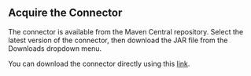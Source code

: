 ## Acquire the Connector

The connector is available from the Maven Central repository. Select the latest version of the connector, then download the JAR file from the Downloads dropdown menu.

You can download the connector directly using this [link](https://repo1.maven.org/maven2/com/google/cloud/pubsub-group-kafka-connector/1.2.0/pubsub-group-kafka-connector-1.2.0.jar).
